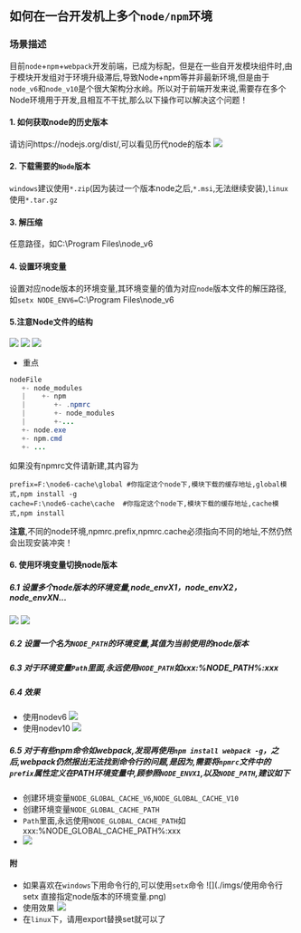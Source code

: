 ## 如何在一台开发机上多个`node/npm`环境

### 场景描述

​      目前`node`+`npm`+`webpack`开发前端，已成为标配，但是在一些自开发模块组件时,由于模块开发组对于环境升级滞后,导致Node+npm等并非最新环境,但是由于`node_v6`和`node_v10`是个很大架构分水岭。所以对于前端开发来说,需要存在多个Node环境用于开发,且相互不干扰,那么以下操作可以解决这个问题！

#### 1. 如何获取node的历史版本
请访问https://nodejs.org/dist/,可以看见历代node的版本
![](./imgs/获取各个历史版本的node源.png)


#### 2. 下载需要的`Node`版本
`windows`建议使用`*.zip`(因为装过一个版本node之后,`*.msi`,无法继续安装),`linux`使用`*.tar.gz`
#### 3. 解压缩
任意路径，如C:\Program Files\node_v6

#### 4. 设置环境变量
设置对应node版本的环境变量,其环境变量的值为对应`node`版本文件的解压路径,如`setx NODE_ENV6=`C:\Program Files\node_v6

#### 5.注意Node文件的结构
![](./imgs/Node版本文件的结构-1.png)
![](./imgs/Node版本文件的结构-2.png)
![](./imgs/Node版本文件的结构-3.png)

- 重点
```java
nodeFile
   +- node_modules
   |    +- npm
   |       +- .npmrc
   |       +- node_modules
   |       +-...
   +- node.exe
   +- npm.cmd
   +- ...
```
如果没有npmrc文件请新建,其内容为
```properties
prefix=F:\node6-cache\global #你指定这个node下,模块下载的缓存地址,global模式,npm install -g
cache=F:\node6-cache\cache  #你指定这个node下,模块下载的缓存地址,cache模式,npm install
```
**注意**,不同的node环境,npmrc.prefix,npmrc.cache必须指向不同的地址,不然仍然会出现安装冲突！

#### 6. 使用环境变量切换node版本

   ##### 6.1 设置多个node版本的环境变量,node_envX1，node_envX2，node_envXN...
   ![](./imgs/设置环境变量.png)
   ![](./imgs/设置环境变量-2.png)

   ##### 6.2 设置一个名为`NODE_PATH`的环境变量,其值为当前使用的node版本

   ##### 6.3 对于环境变量`Path`里面,永远使用`NODE_PATH`如xxx:%NODE_PATH%:xxx

   ##### 6.4 效果
   - 使用nodev6
      ![](./imgs/使用Nodev6.png)
   - 使用nodev10
      ![](./imgs/使用Nodev10.png)
   ##### 6.5 对于有些npm命令如webpack,发现再使用`npm install webpack -g`，之后,webpack仍然报出无法找到命令行的问题,是因为,需要将`npmrc`文件中的`prefix`属性定义在PATH环境变量中,顾参照`NODE_ENVX1`,以及`NODE_PATH`,建议如下
   - 创建环境变量`NODE_GLOBAL_CACHE_V6`,`NODE_GLOBAL_CACHE_V10`
   - 创建环境变量`NODE_GLOBAL_CACHE_PATH`
   - `Path`里面,永远使用`NODE_GLOBAL_CACHE_PATH`如xxx:%NODE_GLOBAL_CACHE_PATH%:xxx
   - ![](./imgs/设置环境变量-node-global-cache.png)
#### 附
   - 如果喜欢在`windows`下用命令行的,可以使用`setx`命令
     ![](./imgs/使用命令行setx 直接指定node版本的环境变量.png)
   - 使用效果
     ![](./imgs/setx的命令效果.png)
   - 在`linux`下，请用export替换set就可以了

   

